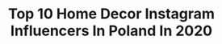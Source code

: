 ---
title: Top 10 Home Decor Instagram Influencers In Poland In 2020
description: >-
  Find top home decor Instagram influencers in Poland in 2020. Most popular hashtags: #interiordesign #interior #kitchendesign #interiorinspiration.
platform: Instagram
hits: 449
text_top: Identify the top-rated Instagram accounts on inBeat.
text_bottom: Our platform has 449 Instagram influencers like this in Poland for you to work with.
profiles:
  - username: "inesbeautypl"
    fullname: >-
      𝙞𝙣𝙚𝙨𝙗𝙚𝙖𝙪𝙩𝙮 -Aga Wroclaw 🌷🎀💝🇵🇱
    bio: >-
      𝓐𝓰𝓮41|Dentist|Beautyblogger |A lover of life |Beauty|Lifestyle|Fashion|Homedecor|Yoga| Olympus 𝓙𝓾𝓼𝓽 𝓱𝓪𝓿𝓮 𝓪 𝓵𝓲𝓽𝓽𝓵𝓮 𝓕𝓪𝓲𝓽𝓱 Contact : ines@inesbeauty.pl
    location: "Poland"
    followers: 36614
    engagement: 763
    commentsToLikes: 0.851104
    id: ck8tdgwnv399r0j78scov01sy
    verified: false
    hashtags: "#niechsiedziejenajlepiej, #pozytywnabzdurka, #ialreadysawoso"
  - username: "me_sweet_home"
    fullname: >-
      Anna
    bio: >-
      👱‍♀️ Kobieta&mama&żona 💋💅👗👜🛍👠 👨‍👩‍👧 Rodzina - mąż i córka 💞😍 🏠 Pomorze 🌊 #familytime 💞 #homedecor 💕 #loveflowers🌹 #lifestyle ❣
    location: "Poland"
    followers: 5994
    engagement: 778
    commentsToLikes: 0.091089
    id: ck8t2wyhd10dr0j787007gi34
    verified: false
    hashtags: "#homesweethome, #flowers, #friday, #autumndecor"
  - username: "ml.mala"
    fullname: >-
      🌿Marta🌿
    bio: >-
      🇵🇱 * WNĘTRZA * B&W * ZIELEŃ * DREWNO * NATURA * STYL ŻYCIA * ✉️marta7925@wp.pl #lifestyle #bohostyle #naturedecor #homedesigner #homedecor
    location: "Poland"
    followers: 7251
    engagement: 681
    commentsToLikes: 0.111004
    id: ck5cesqdllmve0i11ugkorrmm
    verified: false
    hashtags: "#kitchendesigner, #interior, #kuchniaikea, #ikeapolska"
  - username: "scandi_uk"
    fullname: >-
      Sylwia
    bio: >-
      Interior lover from scandi home UK. Travel~Lifestyle~Homedecor #scandi_uk #scandinavianhome #bohointeriors Collaboration: sylwiawasik@yahoo.com
    location: "Poland"
    followers: 75364
    engagement: 382
    commentsToLikes: 0.047572
    id: ck14hdybd9u860i19enz9zcac
    verified: false
    hashtags: "#kitchenideas, #livingroom, #wooddetails, #inspire"
  - username: "aga327"
    fullname: >-
      Aga🌹
    bio: >-
      Sztuka życia-cieszyć się małym szczęściem🍀 Mój dom 🏠Moje codzienne chwile #coffeetime #flowers #homedecor Współpraca 📥 aga327@op.pl
    location: "Poland"
    followers: 20397
    engagement: 406
    commentsToLikes: 0.047832
    id: ck8t9s6chp5kg0j785xu8hlee
    verified: false
    hashtags: "#home, #inspiracje, #dodatki, #scandiinspo"
  - username: "mieszkanie.marzen"
    fullname: >-
      Ewelina Więcek-Pożarska
    bio: >-
      Białystok /Poland 👩🏼‍💻 #blogger 🛠 #diy 🏡 #homedecor 🛋 #inspiration 🏘 @mm.projekty 📥 Projekt wnętrza na zamówienie 🎀 Founder:
    location: "Poland"
    followers: 21191
    engagement: 207
    commentsToLikes: 0.082277
    id: ck55mejtk3s2e0i114kznd7g8
    verified: false
    hashtags: "#myinterior, #mynordicroom, #scandinavianstyle, #bedroomideas"
  - username: "nziarko_"
    fullname: >-
      Natalia Ziarkowska
    bio: >-
      #homeinspirations #homedecoration #diydecoration #interiordesign #handmade
    location: "Poland"
    followers: 36582
    engagement: 525
    commentsToLikes: 0.018651
    id: ckaoui5mc0dkl0i78fbvmqi2s
    verified: false
    hashtags: "#scandinaviandesign, #homeinsporation, #bohointeriors, #homedecorations"
  - username: "intexik"
    fullname: >-
      Piotr ☘️
    bio: >-
      Visual Merchandiser #primark Warsaw 〽️ Warsaw🇵🇱 〽️ #interior #homedecor #travel #lifestyle 〽️ Maltanka Sissi🌸 〽️ ✉️hello.intexik@gmail.com
    location: "Poland"
    followers: 27035
    engagement: 224
    commentsToLikes: 0.052633
    id: ck8t3km883keu0j783zsi45hi
    verified: false
    hashtags: "#idealnemieszkanie, #123interior, #wystro, #scandihome"
  - username: "magda1266"
    fullname: >-
      Magdalena
    bio: >-
      32 m2 szczęścia Lifestyle • Coffee lover • Homedecor • Flatlay • Books #insulinooporność #insulinresistance #niskiig Poznań, Poland Współpraca DM 📥
    location: "Poland"
    followers: 2074
    engagement: 1128
    commentsToLikes: 0.092038
    id: ck8t44d6a5gy40j78oolbjzwf
    verified: false
    hashtags: "#wn, #mojemieszkanie, #interior4all, #readingissexy"
  - username: "primesbeauty"
    fullname: >-
      Primes Beauty Blog
    bio: >-
      𝙿𝚊𝚞𝚕𝚒𝚗𝚊 ▫️#beauty #lifestyle #travel #homedecor #visualcontentcreator 📸 ▫️primesbox@gmail.com ✉️ ▫️blogger from Poland
    location: "Poland"
    followers: 6004
    engagement: 602
    commentsToLikes: 0.046541
    id: ckf5vfee1oe6x0j234zdiobk4
    verified: false
    hashtags: "#europetravels, #krakow, #poland, #jesie"
---